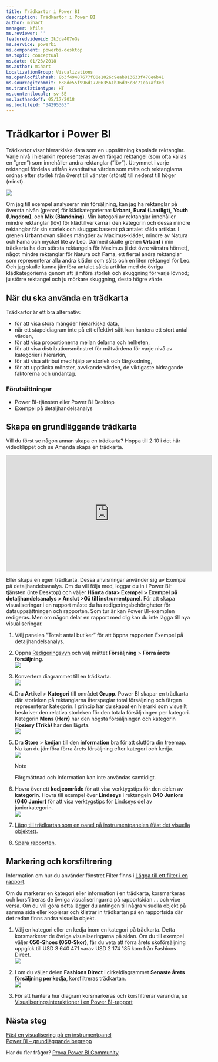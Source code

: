 ```yaml
---
title: Trädkartor i Power BI
description: Trädkartor i Power BI
author: mihart
manager: kfile
ms.reviewer: ''
featuredvideoid: IkJda4O7oGs
ms.service: powerbi
ms.component: powerbi-desktop
ms.topic: conceptual
ms.date: 01/23/2018
ms.author: mihart
LocalizationGroup: Visualizations
ms.openlocfilehash: 8b3f49487677f00e1026c9eab813633f470e6b41
ms.sourcegitcommit: 638de55f996d177063561b36d95c8c71ea7af3ed
ms.translationtype: HT
ms.contentlocale: sv-SE
ms.lasthandoff: 05/17/2018
ms.locfileid: "34295363"
---
```

# <a name="treemaps-in-power-bi"></a>Trädkartor i Power BI
Trädkartor visar hierarkiska data som en uppsättning kapslade rektanglar.  Varje nivå i hierarkin representeras av en färgad rektangel (som ofta kallas en ”gren”) som innehåller andra rektanglar (”löv”).  Utrymmet i varje rektangel fördelas utifrån kvantitativa värden som mäts och rektanglarna ordnas efter storlek från överst till vänster (störst) till nederst till höger (minst).

![](media/power-bi-visualization-treemaps/pbi-nancy_viz_treemap.png)

Om jag till exempel analyserar min försäljning, kan jag ha rektanglar på översta nivån (grenar) för klädkategorierna: **Urbant**, **Rural (Lantligt)**, **Youth (Ungdom)**, och **Mix (Blandning)**.  Min kategori av rektanglar innehåller mindre rektanglar (löv) för klädtillverkarna i den kategorin och dessa mindre rektanglar får sin storlek och skuggas baserat på antalet sålda artiklar.  I grenen **Urbant** ovan såldes mängder av Maximus-kläder, mindre av Natura och Fama och mycket lite av Leo.  Därmed skulle grenen **Urbant** i min trädkarta ha den största rektangeln för Maximus (i det övre vänstra hörnet), något mindre rektanglar för Natura och Fama, ett flertal andra rektanglar som representerar alla andra kläder som sålts och en liten rektangel för Leo.  Och jag skulle kunna jämföra antalet sålda artiklar med de övriga klädkategorierna genom att jämföra storlek och skuggning för varje lövnod; ju större rektangel och ju mörkare skuggning, desto högre värde.

## <a name="when-to-use-a-treemap"></a>När du ska använda en trädkarta
Trädkartor är ett bra alternativ:

* för att visa stora mängder hierarkiska data,
* när ett stapeldiagram inte på ett effektivt sätt kan hantera ett stort antal värden,
* för att visa proportionerna mellan delarna och helheten,
* för att visa distributionsmönstret för mätvärdena för varje nivå av kategorier i hierarkin,
* för att visa attribut med hjälp av storlek och färgkodning,
* för att upptäcka mönster, avvikande värden, de viktigaste bidragande faktorerna och undantag.

### <a name="prerequisites"></a>Förutsättningar
 - Power BI-tjänsten eller Power BI Desktop
 - Exempel på detaljhandelsanalys

## <a name="create-a-basic-treemap"></a>Skapa en grundläggande trädkarta
Vill du först se någon annan skapa en trädkarta?  Hoppa till 2:10 i det här videoklippet och se Amanda skapa en trädkarta.

<iframe width="560" height="315" src="https://www.youtube.com/embed/IkJda4O7oGs" frameborder="0" allowfullscreen></iframe>

Eller skapa en egen trädkarta. Dessa anvisningar använder sig av Exempel på detaljhandelsanalys. Om du vill följa med, loggar du in i Power BI-tjänsten (inte Desktop) och väljer **Hämta data\> Exempel \> Exempel på detaljhandelsanalys \> Anslut \>Gå till instrumentpanel**. För att skapa visualiseringar i en rapport måste du ha redigeringsbehörigheter för datauppsättningen och rapporten. Som tur är kan Power BI-exemplen redigeras. Men om någon delar en rapport med dig kan du inte lägga till nya visualiseringar.

1. Välj panelen ”Totalt antal butiker” för att öppna rapporten Exempel på detaljhandelsanalys.    
2. Öppna [Redigeringsvyn](service-interact-with-a-report-in-editing-view.md) och välj måttet **Försäljning** > **Förra årets försäljning**.   
   ![](media/power-bi-visualization-treemaps/treemapfirstvalue_new.png)   
3. Konvertera diagrammet till en trädkarta.  
   ![](media/power-bi-visualization-treemaps/treemapconvertto_new.png)   
4. Dra **Artikel** > **Kategori** till området **Grupp**. Power BI skapar en trädkarta där storleken på rektanglarna återspeglar total försäljning och färgen representerar kategorin.  I princip har du skapat en hierarki som visuellt beskriver den relativa storleken för den totala försäljningen per kategori.  Kategorin **Mens (Herr)** har den högsta försäljningen och kategorin **Hosiery (Trikå)** har den lägsta.   
   ![](media/power-bi-visualization-treemaps/treemapcomplete_new.png)   
5. Dra **Store** > **kedjan** till den **information** bra för att slutföra din treemap. Nu kan du jämföra förra årets försäljning efter kategori och kedja.   
   ![](media/power-bi-visualization-treemaps/treemap_addgroup_new.png)
   
   > [!NOTE]
   > Färgmättnad och Information kan inte användas samtidigt.
   > 
   > 
5. Hovra över ett **kedjeområde** för att visa verktygstips för den delen av **kategorin**.  Hovra till exempel över **Lindseys** i rektangeln **040 Juniors (040 Junior)** för att visa verktygstips för Lindseys del av juniorkategorin.  
   ![](media/power-bi-visualization-treemaps/treemaphoverdetail_new.png)
6. [Lägg till trädkartan som en panel på instrumentpanelen (fäst det visuella objektet)](service-dashboard-tiles.md). 
7. [Spara rapporten](service-report-save.md).

## <a name="highlighting-and-cross-filtering"></a>Markering och korsfiltrering
Information om hur du använder fönstret Filter finns i [Lägga till ett filter i en rapport](power-bi-report-add-filter.md).

Om du markerar en kategori eller information i en trädkarta, korsmarkeras och korsfiltreras de övriga visualiseringarna på rapportsidan ... och vice versa. Om du vill göra detta lägger du antingen till några visuella objekt på samma sida eller kopierar och klistrar in trädkartan på en rapportsida där det redan finns andra visuella objekt.

1. Välj en kategori eller en kedja inom en kategori på trädkarta.  Detta korsmarkerar de övriga visualiseringarna på sidan. Om du till exempel väljer **050-Shoes (050-Skor)**, får du veta att förra årets skoförsäljning uppgick till USD 3 640 471 varav USD 2 174 185 kom från Fashions Direct.  
   ![](media/power-bi-visualization-treemaps/treemaphiliting.png)

2. I om du väljer delen **Fashions Direct** i cirkeldiagrammet **Senaste årets försäljning per kedja**, korsfiltreras trädkartan.  
   ![](media/power-bi-visualization-treemaps/treemapnoowl.gif)    

3. För att hantera hur diagram korsmarkeras och korsfiltrerar varandra, se [Visualiseringsinteraktioner i en Power BI-rapport](service-reports-visual-interactions.md)

## <a name="next-steps"></a>Nästa steg
[ Fäst en visualisering på en instrumentpanel](service-dashboard-pin-tile-from-report.md)  
[Power BI – grundläggande begrepp](service-basic-concepts.md)  

Har du fler frågor? [Prova Power BI Community](http://community.powerbi.com/)  

